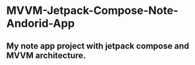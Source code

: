 # MVVM-Jetpack-Compose-Note-Andorid-App
## My note app project with jetpack compose and MVVM architecture.
